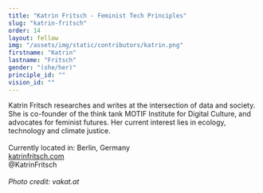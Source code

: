 ```yaml
---
title: "Katrin Fritsch - Feminist Tech Principles"
slug: "katrin-fritsch"
order: 14
layout: fellow
img: "/assets/img/static/contributors/katrin.png"
firstname: "Katrin"
lastname: "Fritsch"
gender: "(she/her)"
principle_id: ""
vision_id: ""
---
```


Katrin Fritsch researches and writes at the intersection of data and society. She is co-founder of the think tank MOTIF Institute for Digital Culture, and advocates for feminist futures. Her current interest lies in ecology, technology and climate justice.<br>
<br>
Currently located in: Berlin, Germany <br>
[katrinfritsch.com](www.katrinfritsch.com) <br>
@KatrinFritsch <br>
<br>
_Photo credit: vakat.at_
